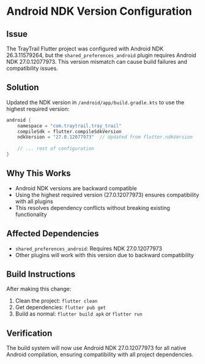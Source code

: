 # Android NDK Version Configuration

## Issue
The TrayTrail Flutter project was configured with Android NDK 26.3.11579264, but the `shared_preferences_android` plugin requires Android NDK 27.0.12077973. This version mismatch can cause build failures and compatibility issues.

## Solution
Updated the NDK version in `/android/app/build.gradle.kts` to use the highest required version:

```kotlin
android {
    namespace = "com.traytrail.tray_trail"
    compileSdk = flutter.compileSdkVersion
    ndkVersion = "27.0.12077973"  // Updated from flutter.ndkVersion
    
    // ... rest of configuration
}
```

## Why This Works
- Android NDK versions are backward compatible
- Using the highest required version (27.0.12077973) ensures compatibility with all plugins
- This resolves dependency conflicts without breaking existing functionality

## Affected Dependencies
- `shared_preferences_android`: Requires NDK 27.0.12077973
- Other plugins will work with this version due to backward compatibility

## Build Instructions
After making this change:

1. Clean the project: `flutter clean`
2. Get dependencies: `flutter pub get`
3. Build as normal: `flutter build apk` or `flutter run`

## Verification
The build system will now use Android NDK 27.0.12077973 for all native Android compilation, ensuring compatibility with all project dependencies.
